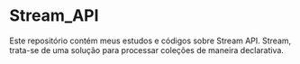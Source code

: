 # Stream_API
 Este repositório contém meus estudos e códigos sobre Stream API. Stream, trata-se de uma solução para processar coleções de maneira declarativa.
